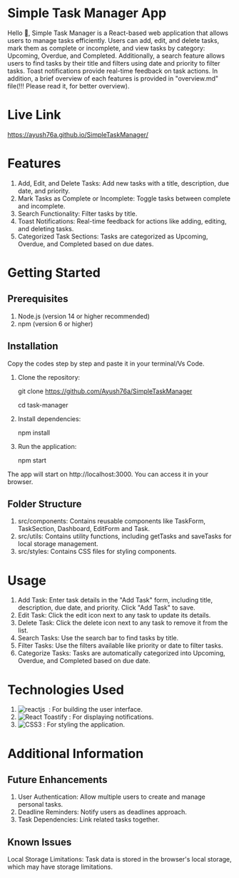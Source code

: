 # Simple Task Manager App
Hello 👋, Simple Task Manager is a React-based web application that allows users to manage tasks efficiently. Users can add, edit, and delete tasks, mark them as complete or incomplete, and view tasks by category: Upcoming, Overdue, and Completed. Additionally, a search feature allows users to find tasks by their title and filters using date and priority to filter tasks. Toast notifications provide real-time feedback on task actions.
In addition, a brief overview of each features is provided in "overview.md" file(!!! Please read it, for better overview).

# Live Link
  https://ayush76a.github.io/SimpleTaskManager/

# Features
  1. Add, Edit, and Delete Tasks: Add new tasks with a title, description, due date, and priority.
  2. Mark Tasks as Complete or Incomplete: Toggle tasks between complete and incomplete.
  3. Search Functionality: Filter tasks by title.
  4. Toast Notifications: Real-time feedback for actions like adding, editing, and deleting tasks.
  5. Categorized Task Sections: Tasks are categorized as Upcoming, Overdue, and Completed based on due dates.

# Getting Started
## Prerequisites
   1. Node.js (version 14 or higher recommended)
   2. npm (version 6 or higher)

## Installation
  Copy the codes step by step and paste it in your terminal/Vs Code.
 1. Clone the repository:

      git clone https://github.com/Ayush76a/SimpleTaskManager 

      cd task-manager

 2. Install dependencies:
     
      npm install 

 3. Run the application:
     
     npm start 

The app will start on http://localhost:3000. You can access it in your browser.

## Folder Structure
 1. src/components: Contains reusable components like TaskForm, TaskSection, Dashboard, EditForm and Task.
 2. src/utils: Contains utility functions, including getTasks and saveTasks for local storage management.
 3. src/styles: Contains CSS files for styling components.

# Usage
 1. Add Task: Enter task details in the "Add Task" form, including title, description, due date, and priority. Click "Add Task" to save.
 2. Edit Task: Click the edit icon next to any task to update its details.
 3. Delete Task: Click the delete icon next to any task to remove it from the list.
 4. Search Tasks: Use the search bar to find tasks by title.
 5. Filter Tasks: Use the filters available like priority or date to filter tasks.
 6. Categorize Tasks: Tasks are automatically categorized into Upcoming, Overdue, and Completed based on due date.

# Technologies Used
 1. ![reactjs](https://img.shields.io/badge/React-20232A?style=for-the-badge&logo=react&logoColor=61DAFB)&nbsp; : For building the user interface.
 2. ![React Toastify](https://img.shields.io/badge/React%20Toastify-FFDD00?style=for-the-badge&logo=react&logoColor=white) : For displaying notifications.
 3. ![CSS3](https://img.shields.io/badge/CSS3-1572B6?style=for-the-badge&logo=css3&logoColor=white) : For styling the application.

# Additional Information
 ## Future Enhancements
   1. User Authentication: Allow multiple users to create and manage personal tasks.
   2. Deadline Reminders: Notify users as deadlines approach.
   3. Task Dependencies: Link related tasks together.

 ## Known Issues
   Local Storage Limitations: Task data is stored in the browser's local storage, which may have storage limitations.
